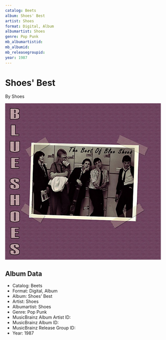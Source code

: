 ```yaml
---
catalog: Beets
album: Shoes' Best
artist: Shoes
format: Digital, Album
albumartist: Shoes
genre: Pop Punk
mb_albumartistid: 
mb_albumid: 
mb_releasegroupid: 
year: 1987
---
```


# Shoes' Best

By Shoes

![](../../assets/beetscovers/Shoes-Shoes_Best.jpg)

## Album Data

- Catalog: Beets
- Format: Digital, Album
- Album: Shoes' Best
- Artist: Shoes
- Albumartist: Shoes
- Genre: Pop Punk
- MusicBrainz Album Artist ID: 
- MusicBrainz Album ID: 
- MusicBrainz Release Group ID: 
- Year: 1987

